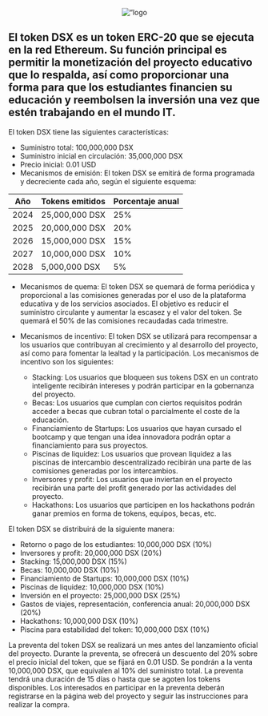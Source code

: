 <p align="center">
<img src="https://drive.google.com/file/d/1uM5nOjxga9uE4LXQpR5JzhZRb6e-mcOv/view?usp=sharing" alt=“logo de GitHub” width=“100”/>
  
## **El token DSX es un token ERC-20 que se ejecuta en la red Ethereum. Su función principal es permitir la monetización del proyecto educativo que lo respalda, así como proporcionar una forma para que los estudiantes financien su educación y reembolsen la inversión una vez que estén trabajando en el mundo IT.**

El token DSX tiene las siguientes características:

- Suministro total: 100,000,000 DSX
- Suministro inicial en circulación: 35,000,000 DSX
- Precio inicial: 0.01 USD
- Mecanismos de emisión: El token DSX se emitirá de forma programada y decreciente cada año, según el siguiente esquema:

| Año | Tokens emitidos | Porcentaje anual |
| --- | --------------- | ---------------- |
| 2024 | 25,000,000 DSX  | 25%              |
| 2025 | 20,000,000 DSX  | 20%              |
| 2026 | 15,000,000 DSX  | 15%              |
| 2027 | 10,000,000 DSX  | 10%              |
| 2028 | 5,000,000 DSX   | 5%               |

- Mecanismos de quema: El token DSX se quemará de forma periódica y proporcional a las comisiones generadas por el uso de la plataforma educativa y de los servicios asociados. El objetivo es reducir el suministro circulante y aumentar la escasez y el valor del token. Se quemará el 50% de las comisiones recaudadas cada trimestre.
- Mecanismos de incentivo: El token DSX se utilizará para recompensar a los usuarios que contribuyan al crecimiento y al desarrollo del proyecto, así como para fomentar la lealtad y la participación. Los mecanismos de incentivo son los siguientes:

  - Stacking: Los usuarios que bloqueen sus tokens DSX en un contrato inteligente recibirán intereses y podrán participar en la gobernanza del proyecto.
  - Becas: Los usuarios que cumplan con ciertos requisitos podrán acceder a becas que cubran total o parcialmente el coste de la educación.
  - Financiamiento de Startups: Los usuarios que hayan cursado el bootcamp y que tengan una idea innovadora podrán optar a financiamiento para sus proyectos.
  - Piscinas de liquidez: Los usuarios que provean liquidez a las piscinas de intercambio descentralizado recibirán una parte de las comisiones generadas por los intercambios.
  - Inversores y profit: Los usuarios que inviertan en el proyecto recibirán una parte del profit generado por las actividades del proyecto.
  - Hackathons: Los usuarios que participen en los hackathons podrán ganar premios en forma de tokens, equipos, becas, etc.

El token DSX se distribuirá de la siguiente manera:

- Retorno o pago de los estudiantes: 10,000,000 DSX (10%)
- Inversores y profit: 20,000,000 DSX (20%)
- Stacking: 15,000,000 DSX (15%)
- Becas: 10,000,000 DSX (10%)
- Financiamiento de Startups: 10,000,000 DSX (10%)
- Piscinas de liquidez: 10,000,000 DSX (10%)
- Inversión en el proyecto: 25,000,000 DSX (25%)
- Gastos de viajes, representación, conferencia anual: 20,000,000 DSX (20%)
- Hackathons: 10,000,000 DSX (10%)
- Piscina para estabilidad del token: 10,000,000 DSX (10%)

La preventa del token DSX se realizará un mes antes del lanzamiento oficial del proyecto. Durante la preventa, se ofrecerá un descuento del 20% sobre el precio inicial del token, que se fijará en 0.01 USD. Se pondrán a la venta 10,000,000 DSX, que equivalen al 10% del suministro total. La preventa tendrá una duración de 15 días o hasta que se agoten los tokens disponibles. Los interesados en participar en la preventa deberán registrarse en la página web del proyecto y seguir las instrucciones para realizar la compra.
